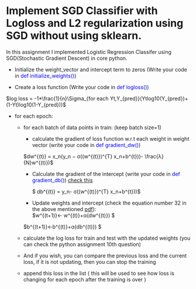 # Implement SGD Classifier with Logloss and L2 regularization using SGD without using sklearn.

In this assignment I implemented Logistic Regression Classifer using SGD(Stochastic Gradient Descent) in core python.

* Initialize the weight_vector and intercept term to zeros (Write your code in <font color='blue'>def initialize_weights()</font>)

* Create a loss function (Write your code in <font color='blue'>def logloss()</font>) 

 $log loss = -1*\frac{1}{n}\Sigma_{for each Yt,Y_{pred}}(Ytlog10(Y_{pred})+(1-Yt)log10(1-Y_{pred}))$

- for each epoch:

    - for each batch of data points in train: (keep batch size=1)

        - calculate the gradient of loss function w.r.t each weight in weight vector (write your code in <font color='blue'>def gradient_dw()</font>)

        $dw^{(t)} = x_n(y_n − σ((w^{(t)})^{T} x_n+b^{t}))- \frac{λ}{N}w^{(t)})$ <br>

        - Calculate the gradient of the intercept (write your code in <font color='blue'> def gradient_db()</font>) <a href='https://drive.google.com/file/d/1nQ08-XY4zvOLzRX-lGf8EYB5arb7-m1H/view?usp=sharing'>check this</a>

           $ db^{(t)} = y_n- σ((w^{(t)})^{T} x_n+b^{t}))$

        - Update weights and intercept (check the equation number 32 in the above mentioned <a href='https://drive.google.com/file/d/1nQ08-XY4zvOLzRX-lGf8EYB5arb7-m1H/view?usp=sharing'>pdf</a>): <br>
        $w^{(t+1)}← w^{(t)}+α(dw^{(t)}) $<br>

        $b^{(t+1)}←b^{(t)}+α(db^{(t)}) $
    - calculate the log loss for train and test with the updated weights (you can check the python assignment 10th question)
    - And if you wish, you can compare the previous loss and the current loss, if it is not updating, then
        you can stop the training
    - append this loss in the list ( this will be used to see how loss is changing for each epoch after the training is over )
